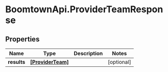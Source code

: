 # BoomtownApi.ProviderTeamResponse

## Properties
Name | Type | Description | Notes
------------ | ------------- | ------------- | -------------
**results** | [**[ProviderTeam]**](ProviderTeam.md) |  | [optional] 


